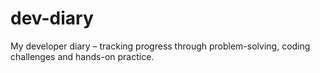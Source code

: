 # dev-diary
My developer diary – tracking progress through problem-solving, coding challenges and hands-on practice.
